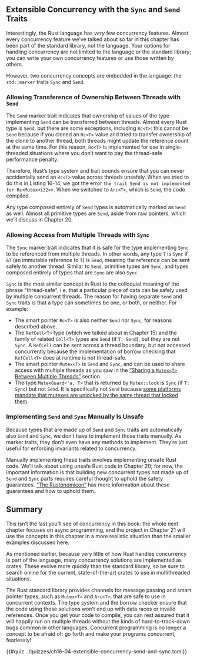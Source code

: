 ## Extensible Concurrency with the `Sync` and `Send` Traits

Interestingly, the Rust language has *very* few concurrency features. Almost
every concurrency feature we’ve talked about so far in this chapter has been
part of the standard library, not the language. Your options for handling
concurrency are not limited to the language or the standard library; you can
write your own concurrency features or use those written by others.

However, two concurrency concepts are embedded in the language: the
`std::marker` traits `Sync` and `Send`.

### Allowing Transference of Ownership Between Threads with `Send`

The `Send` marker trait indicates that ownership of values of the type
implementing `Send` can be transferred between threads. Almost every Rust type
is `Send`, but there are some exceptions, including `Rc<T>`: this cannot be
`Send` because if you cloned an `Rc<T>` value and tried to transfer ownership
of the clone to another thread, both threads might update the reference count
at the same time. For this reason, `Rc<T>` is implemented for use in
single-threaded situations where you don’t want to pay the thread-safe
performance penalty.

Therefore, Rust’s type system and trait bounds ensure that you can never
accidentally send an `Rc<T>` value across threads unsafely. When we tried to do
this in Listing 16-14, we got the error `the trait Send is not implemented for
Rc<Mutex<i32>>`. When we switched to `Arc<T>`, which is `Send`, the code
compiled.

Any type composed entirely of `Send` types is automatically marked as `Send` as
well. Almost all primitive types are `Send`, aside from raw pointers, which
we’ll discuss in Chapter 20.

### Allowing Access from Multiple Threads with `Sync`

The `Sync` marker trait indicates that it is safe for the type implementing
`Sync` to be referenced from multiple threads. In other words, any type `T` is
`Sync` if `&T` (an immutable reference to `T`) is `Send`, meaning the reference
can be sent safely to another thread. Similar to `Send`, primitive types are
`Sync`, and types composed entirely of types that are `Sync` are also `Sync`.

<!-- BEGIN INTERVENTION: 43081862-aac8-4e18-9c55-1107ea4c7cc1 -->

`Sync` is the most similar concept in Rust to the colloquial meaning of the phrase "thread-safe", i.e. that a particular piece of data can be safely used by multiple concurrent threads. The reason for having separate `Send` and `Sync` traits is that a type can sometimes be one, or both, or neither. For example:
*  The smart pointer `Rc<T>` is also neither `Send` nor `Sync`, for reasons described above.
* The `RefCell<T>` type (which we talked about in Chapter 15) and the
family of related `Cell<T>` types are `Send` (if `T: Send`), but they are not `Sync`. A `RefCell` can be sent across a thread boundary, but not accessed concurrently because the implementation of borrow checking that `RefCell<T>` does at runtime is not thread-safe. 
* The smart pointer `Mutex<T>` is `Send` and `Sync`, and can be used to share access with multiple threads as you saw in the [“Sharing a `Mutex<T>` Between Multiple Threads”][sharing-a-mutext-between-multiple-threads]<!-- ignore --> section.
* The type `MutexGuard<'a, T>` that is returned by `Mutex::lock` is `Sync` (if `T: Sync`) but not `Send`. It is specifically not `Send` because [some platforms mandate that mutexes are unlocked by the same thread that locked them][mutex-guards-are-not-send].

<!-- END INTERVENTION: 43081862-aac8-4e18-9c55-1107ea4c7cc1 -->



### Implementing `Send` and `Sync` Manually Is Unsafe

Because types that are made up of `Send` and `Sync` traits are automatically
also `Send` and `Sync`, we don’t have to implement those traits manually. As
marker traits, they don’t even have any methods to implement. They’re just
useful for enforcing invariants related to concurrency.

Manually implementing these traits involves implementing unsafe Rust code.
We’ll talk about using unsafe Rust code in Chapter 20; for now, the important
information is that building new concurrent types not made up of `Send` and
`Sync` parts requires careful thought to uphold the safety guarantees. [“The
Rustonomicon”][nomicon] has more information about these guarantees and how to
uphold them.

## Summary

This isn’t the last you’ll see of concurrency in this book: the whole next
chapter focuses on async programming, and the project in Chapter 21 will use the
concepts in this chapter in a more realistic situation than the smaller examples
discussed here.

As mentioned earlier, because very little of how Rust handles concurrency is
part of the language, many concurrency solutions are implemented as crates.
These evolve more quickly than the standard library, so be sure to search
online for the current, state-of-the-art crates to use in multithreaded
situations.

The Rust standard library provides channels for message passing and smart
pointer types, such as `Mutex<T>` and `Arc<T>`, that are safe to use in
concurrent contexts. The type system and the borrow checker ensure that the
code using these solutions won’t end up with data races or invalid references.
Once you get your code to compile, you can rest assured that it will happily
run on multiple threads without the kinds of hard-to-track-down bugs common in
other languages. Concurrent programming is no longer a concept to be afraid of:
go forth and make your programs concurrent, fearlessly!

{{#quiz ../quizzes/ch16-04-extensible-concurrency-send-and-sync.toml}}

[sharing-a-mutext-between-multiple-threads]:
ch16-03-shared-state.html#sharing-a-mutext-between-multiple-threads
[nomicon]: https://doc.rust-lang.org/nomicon/index.html
[mutex-guards-are-not-send]: https://github.com/rust-lang/rust/issues/23465#issuecomment-82730326